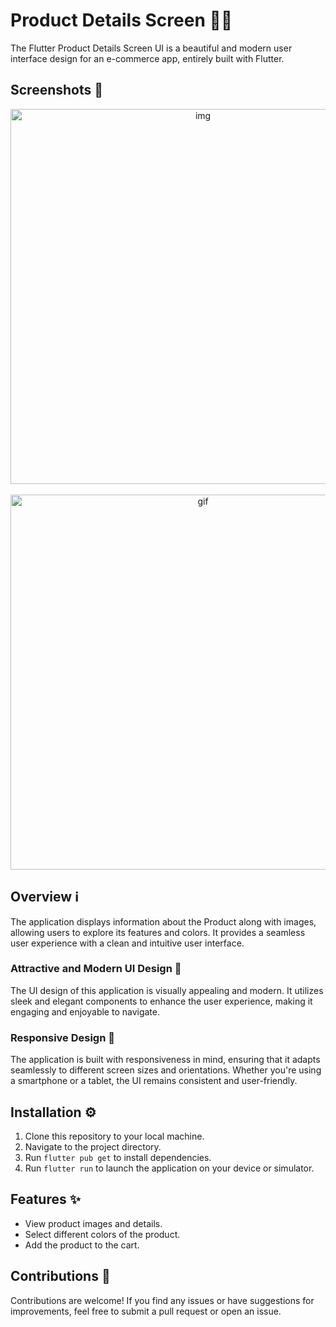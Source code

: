 # Product Details Screen 📱🛒

The Flutter Product Details Screen UI is a beautiful and modern user interface design for an e-commerce app, entirely built with Flutter.

## Screenshots 📸

<p align="center">
  <img alt="img" src="https://github.com/mosayyyed/Product_Details_Screen/assets/113109457/e0788500-adf8-4ed2-8d04-cf487cfe579f"  height="600" >
&nbsp; &nbsp; &nbsp; &nbsp;
  <img alt="gif" src="https://github.com/mosayyyed/Product_Details_Screen/assets/113109457/d4008d80-6ed4-418b-b864-df614bc5e4b1" height="600">
</p>


## Overview ℹ️

The application displays information about the Product along with images, allowing users to explore its features and colors. It provides a seamless user experience with a clean and intuitive user interface.

### Attractive and Modern UI Design 💫

The UI design of this application is visually appealing and modern. It utilizes sleek and elegant components to enhance the user experience, making it engaging and enjoyable to navigate.

### Responsive Design 📏

The application is built with responsiveness in mind, ensuring that it adapts seamlessly to different screen sizes and orientations. Whether you're using a smartphone or a tablet, the UI remains consistent and user-friendly.


## Installation ⚙️

1. Clone this repository to your local machine.
2. Navigate to the project directory.
3. Run `flutter pub get` to install dependencies.
4. Run `flutter run` to launch the application on your device or simulator.

## Features ✨

- View product images and details.
- Select different colors of the product.
- Add the product to the cart.

## Contributions 🤝

Contributions are welcome! If you find any issues or have suggestions for improvements, feel free to submit a pull request or open an issue.
